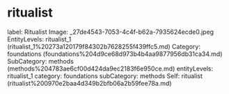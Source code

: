 # ritualist

label: Ritualist
Image: _27de4543-7053-4c4f-b62a-7935624ecde0.jpeg
EntityLevels: ritualist_1 (ritualist_1%20273a120179f84302b7628255f439ffc5.md)
Category: foundations (foundations%204d9ce68d973b4b4aa9877956db31ca34.md)
SubCategory: methods (methods%204783ae6cf00d424da9ec2183f6e950ce.md)
entityLevels: ritualist_1
category: foundations
subCategory: methods
Self: ritualist (ritualist%200970e2baa4d349b2bfb06a2b59fee78a.md)

[](Untitled%207ab1635c919748a9b389cc9d6320f340.md)